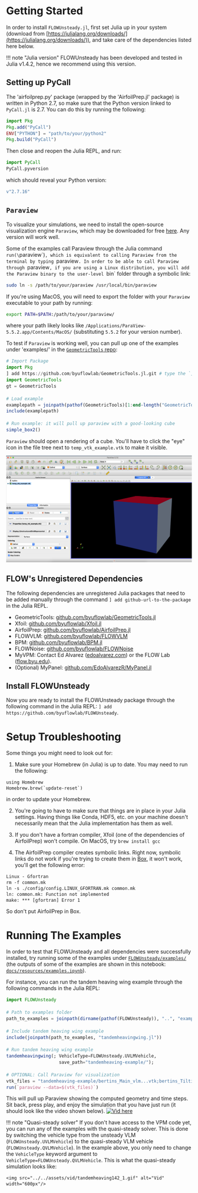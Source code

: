 # Getting Started

In order to install `FLOWUnsteady.jl`, first set Julia up in your system (download from [https://julialang.org/downloads/](https://julialang.org/downloads/)), and take care of the dependencies listed here below.


!!! note "Julia version"
    FLOWUnsteady has been developed and tested in Julia v1.4.2, hence we recommend using this version.

## Setting up PyCall

The 'airfoilprep.py' package (wrapped by the 'AirfoilPrep.jl' package) is written in Python 2.7, so make sure that the Python version linked to `PyCall.jl` is 2.7. You can do this by running the following:

```julia
import Pkg
Pkg.add("PyCall")
ENV["PYTHON"] = "path/to/your/python2"
Pkg.build("PyCall")
```

Then close and reopen the Julia REPL, and run:

```julia
import PyCall
PyCall.pyversion
```

which should reveal your Python version:

```julia
v"2.7.16"
```

## `Paraview`

To visualize your simulations, we need to install the open-source visualization engine `Paraview`, which may be downloaded for free [here](https://www.paraview.org/download/). Any version will work well.

Some of the examples call Paraview through the Julia command `run(\`paraview\`)`, which is equivalent to calling Paraview from the terminal by typing `paraview`. In order to be able to call Paraview through `paraview`, if you are using a Linux distribution, you will add the Paraview binary to the user-level `bin` folder through a symbolic link:
```bash
sudo ln -s /path/to/your/paraview /usr/local/bin/paraview
```
If you're using MacOS, you will need to export the folder with your `Paraview` executable to your path by running:
```bash
export PATH=$PATH:/path/to/your/paraview/
```

where your path likely looks like `/Applications/ParaView-5.5.2.app/Contents/MacOS/` (substituting `5.5.2` for your version number).

To test if `Paraview` is working well, you can pull up one of the examples under 'examples/' in the [`GeometricTools` repo](https://github.com/byuflowlab/GeometricTools.jl.git):

```julia
# Import Package
import Pkg
] add https://github.com/byuflowlab/GeometricTools.jl.git # type the `]` key to enter the package manager and add the GeometricTools Rep
import GeometricTools
gt = GeometricTools

# Load example
examplepath = joinpath(pathof(GeometricTools)[1:end-length("GeometricTools.jl")],"../examples/example_simple.jl")
include(examplepath)

# Run example: it will pull up paraview with a good-looking cube
simple_box2()
```

`Paraview` should open a rendering of a cube. You'll have to click the "eye" icon in the file tree next to `temp_vtk_example.vtk` to make it visible.

![Img](../assets/howtofigs/simple_cube.png)


## FLOW's Unregistered Dependencies

The following dependencies are unregistered Julia packages that need to be added manually through the command `] add github-url-to-the-package` in the Julia REPL.

* GeometricTools: [github.com/byuflowlab/GeometricTools.jl](https://github.com/byuflowlab/GeometricTools.jl)
* Xfoil: [github.com/byuflowlab/Xfoil.jl](https://github.com/byuflowlab/Xfoil.jl)
* AirfoilPrep: [github.com/byuflowlab/AirfoilPrep.jl](https://github.com/byuflowlab/AirfoilPrep.jl)
* FLOWVLM: [github.com/byuflowlab/FLOWVLM](https://github.com/byuflowlab/FLOWVLM)
* BPM: [github.com/byuflowlab/BPM.jl](https://github.com/byuflowlab/BPM.jl)
* FLOWNoise: [github.com/byuflowlab/FLOWNoise](https://github.com/byuflowlab/FLOWNoise)
* MyVPM: Contact Ed Alvarez ([edoalvarez.com](https://edoalvarez.com)) or the FLOW Lab ([flow.byu.edu](http://flow.byu.edu/)).
* (Optional) MyPanel: [github.com/EdoAlvarezR/MyPanel.jl](https://github.com/EdoAlvarezR/MyPanel.jl)

## Install FLOWUnsteady

Now you are ready to install the FLOWUnsteady package through the following command in the Julia REPL: `] add https://github.com/byuflowlab/FLOWUnsteady`.

# Setup Troubleshooting

Some things you might need to look out for:

1. Make sure your Homebrew (in Julia) is up to date. You may need to run the following:
```
using Homebrew
Homebrew.brew(`update-reset`)
```
in order to update your Homebrew.

2. You're going to have to make sure that things are in place in your Julia settings. Having things like Conda, HDF5, etc. on your machine doesn't necessarily mean that the Julia implementation has them as well.

3. If you don't have a fortran compiler, Xfoil (one of the dependencies of AirfoilPrep) won't compile.  On MacOS, try `brew install gcc`

4. The AirfoilPrep compiler creates symbolic links. Right now, symbolic links do not work if you're trying to create them in [Box](http://box.byu.edu/), it won't work, you'll get the following error:
```
Linux - Gfortran
rm -f common.mk
ln -s ./config/config.LINUX_GFORTRAN.mk common.mk
ln: common.mk: Function not implemented
make: *** [gfortran] Error 1
```
So don't put AirfoilPrep in Box.

# Running The Examples

In order to test that FLOWUnsteady and all dependencies were successfully installed, try running some of the examples under [`FLOWUnsteady/examples/`](https://github.com/byuflowlab/FLOWUnsteady/blob/master/examples/) (the outputs of some of the examples are shown in this notebook: [`docs/resources/examples.ipynb`](https://nbviewer.jupyter.org/github/byuflowlab/FLOWUnsteady/blob/master/docs/resources/examples.ipynb)).

For instance, you can run the tandem heaving wing example through the following commands in the Julia REPL:

```julia
import FLOWUnsteady

# Path to examples folder
path_to_examples = joinpath(dirname(pathof(FLOWUnsteady)), "..", "examples")

# Include tandem heaving wing example
include(joinpath(path_to_examples, "tandemheavingwing.jl"))

# Run tandem heaving wing example
tandemheavingwing(; VehicleType=FLOWUnsteady.UVLMVehicle,
                    save_path="tandemheaving-example/");

# OPTIONAL: Call Paraview for visualization
vtk_files = "tandemheaving-example/bertins_Main_vlm...vtk;bertins_Tilting_Tandem_vlm...vtk;bertins_pfield...vtk;"
run(`paraview --data=$(vtk_files)`)
```

This will pull up Paraview showing the computed geometry and time steps. Sit back, press play, and enjoy the simulation that you have just run (it should look like the video shown below).
[![Vid here](../assets/img/play01_wide.png)](https://youtu.be/Pch94bKpjrQ)


!!! note "Quasi-steady solver"
    If you don't have access to the VPM code yet, you can run any of the examples with the quasi-steady solver. This is done by switching the vehicle type from the unsteady VLM (`FLOWUnsteady.UVLMVehicle`) to the quasi-steady VLM vehicle (`FLOWUnsteady.QVLMVehicle`). In the example above, you only need to change the `VehicleType` keyword argument to `VehicleType=FLOWUnsteady.QVLMVehicle`. This is what the quasi-steady simulation looks like:

```@raw html
<img src="../../assets/vid/tandemheaving142_1.gif" alt="Vid" width="600px"/>
```
